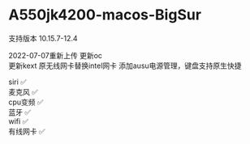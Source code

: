 # A550jk4200-macos-BigSur

支持版本 10.15.7-12.4


2022-07-07重新上传 
更新oc  
更新kext 
原无线网卡替换intel网卡 
添加ausu电源管理，键盘支持原生快捷 

siri     ✅  
麦克风    ✅  
cpu变频   ✅  
蓝牙      ✅  
wifi     ✅  
有线网卡  ✅  
